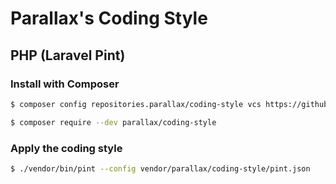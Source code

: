 # Parallax's Coding Style

## PHP (Laravel Pint)

### Install with Composer

```sh
$ composer config repositories.parallax/coding-style vcs https://github.com/parallax/coding-style.git

$ composer require --dev parallax/coding-style
```

### Apply the coding style

```sh
$ ./vendor/bin/pint --config vendor/parallax/coding-style/pint.json
```
